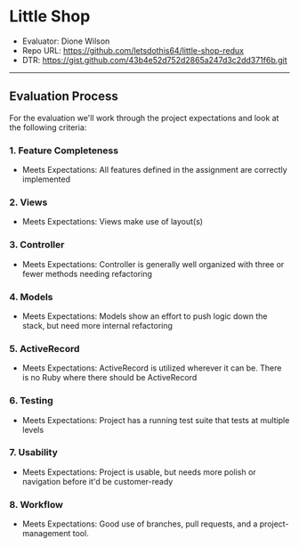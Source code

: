# Little Shop

- Evaluator: Dione Wilson
- Repo URL: https://github.com/letsdothis64/little-shop-redux
- DTR: https://gist.github.com/43b4e52d752d2865a247d3c2dd371f6b.git

---
## Evaluation Process

For the evaluation we'll work through the project expectations and look at the following criteria:


### 1. Feature Completeness

* Meets Expectations: All features defined in the assignment are correctly implemented

### 2. Views

* Meets Expectations: Views make use of layout(s)

### 3. Controller

* Meets Expectations: Controller is generally well organized with three or fewer methods needing refactoring

### 4. Models

* Meets Expectations: Models show an effort to push logic down the stack, but need more internal refactoring

### 5. ActiveRecord

* Meets Expectations: ActiveRecord is utilized wherever it can be. There is no Ruby where there should be ActiveRecord

### 6. Testing

* Meets Expectations: Project has a running test suite that tests at multiple levels

### 7. Usability

* Meets Expectations: Project is usable, but needs more polish or navigation before it'd be customer-ready

### 8. Workflow

* Meets Expectations: Good use of branches, pull requests, and a project-management tool.
